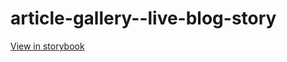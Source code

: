 # article-gallery--live-blog-story

[View in storybook](https://raw.githack.com/Independent-Digital-News-and-Media-Ltd/standard-pwamp-sb/PR-723-sb/index.html?path=/story/article-gallery--live-blog-story)